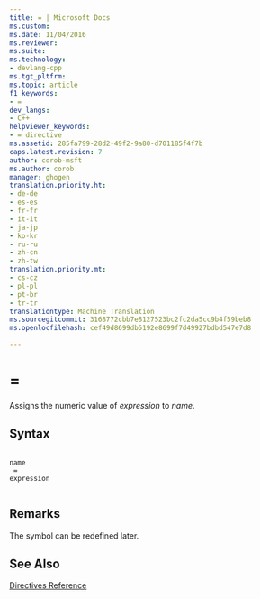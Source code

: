```yaml
---
title: = | Microsoft Docs
ms.custom: 
ms.date: 11/04/2016
ms.reviewer: 
ms.suite: 
ms.technology:
- devlang-cpp
ms.tgt_pltfrm: 
ms.topic: article
f1_keywords:
- =
dev_langs:
- C++
helpviewer_keywords:
- = directive
ms.assetid: 285fa799-28d2-49f2-9a80-d701185f4f7b
caps.latest.revision: 7
author: corob-msft
ms.author: corob
manager: ghogen
translation.priority.ht:
- de-de
- es-es
- fr-fr
- it-it
- ja-jp
- ko-kr
- ru-ru
- zh-cn
- zh-tw
translation.priority.mt:
- cs-cz
- pl-pl
- pt-br
- tr-tr
translationtype: Machine Translation
ms.sourcegitcommit: 3168772cbb7e8127523bc2fc2da5cc9b4f59beb8
ms.openlocfilehash: cef49d8699db5192e8699f7d49927bdbd547e7d8

---
```

# =
Assigns the numeric value of *expression* to *name*.  
  
## Syntax  
  
```  
  
name  
 =   
expression  
  
```  
  
## Remarks  
 The symbol can be redefined later.  
  
## See Also  
 [Directives Reference](../../assembler/masm/directives-reference.md)


<!--HONumber=Jan17_HO2-->


